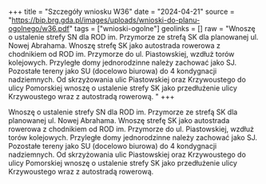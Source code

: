 +++
title = "Szczegóły wniosku W36"
date = "2024-04-21"
source = "https://bip.brg.gda.pl/images/uploads/wnioski-do-planu-ogolnego/w36.pdf"
tags = ["wnioski-ogolne"]
geolinks = []
raw = "Wnoszę o ustalenie strefy SN dla ROD im. Przymorze ze strefą SK dla planowanej ul. Nowej Abrahama. Wnoszę strefę SK jako autostrada rowerowa z chodnikiem od ROD im. Przymorze do ul. Piastowskiej, wzdłuż torów kolejowych. Przyległe domy jednorodzinne należy zachować jako SJ. Pozostałe tereny jako SU (docelowo biurowa) do 4 kondygnacji nadziemnych. Od skrzyżowania ulic Piastowskiej oraz Krzywoustego do ulicy Pomorskiej wnoszę o ustalenie strefy SK jako przedłużenie ulicy Krzywoustego wraz z autostradą rowerową. "
+++

Wnoszę o ustalenie strefy SN dla ROD im. Przymorze ze strefą SK dla planowanej ul.
Nowej Abrahama. Wnoszę strefę SK jako autostrada rowerowa z chodnikiem od ROD im.
Przymorze do ul. Piastowskiej, wzdłuż torów kolejowych. Przyległe domy jednorodzinne należy
zachować jako SJ. Pozostałe tereny jako SU (docelowo biurowa) do 4 kondygnacji nadziemnych.
Od skrzyżowania ulic Piastowskiej oraz Krzywoustego do ulicy Pomorskiej wnoszę o ustalenie
strefy SK jako przedłużenie ulicy Krzywoustego wraz z autostradą rowerową.



